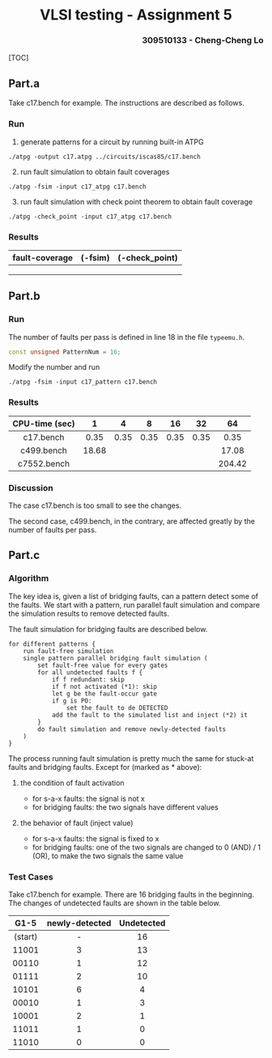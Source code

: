 <h1 align=center> VLSI testing - Assignment 5 </h1>

<h3 align="right"> 309510133 - Cheng-Cheng Lo </h3>

[TOC]

## Part.a

Take c17.bench for example. The instructions are described as follows.

### Run

1. generate patterns for a circuit by running built-in ATPG

```
./atpg -output c17.atpg ../circuits/iscas85/c17.bench
```

2. run fault simulation to obtain fault coverages

```
./atpg -fsim -input c17_atpg c17.bench 
```

3. run fault simulation with check point theorem to obtain fault coverage

```
./atpg -check_point -input c17_atpg c17.bench 
```

### Results

| fault-coverage | (-fsim) | (-check_point) |
| :------------: | :-----: | :------------: |
|                |         |                |
|                |         |                |
|                |         |                |



## Part.b

### Run

The number of faults per pass is defined in line 18 in the file `typeemu.h`.

```c++
const unsigned PatternNum = 16;
```

Modify the number and run

```
./atpg -fsim -input c17_pattern c17.bench 
```

### Results

| CPU-time (sec) |   1   |  4   |  8   |  16  |  32  |   64   |
| :------------: | :---: | :--: | :--: | :--: | :--: | :----: |
|   c17.bench    | 0.35  | 0.35 | 0.35 | 0.35 | 0.35 |  0.35  |
|   c499.bench   | 18.68 |      |      |      |      | 17.08  |
|  c7552.bench   |       |      |      |      |      | 204.42 |

### Discussion

The case c17.bench is too small to see the changes.

The second case, c499.bench, in the contrary, are affected greatly by the number of faults per pass.

 

## Part.c

### Algorithm

The key idea is, given a list of bridging faults, can a pattern detect some of the faults. We start with a pattern, run parallel fault simulation and compare the simulation results to remove detected faults.

The fault simulation for bridging faults are described below.

```
for different patterns {
	run fault-free simulation
	single pattern parallel bridging fault simulation (
		set fault-free value for every gates
		for all undetected faults f {
			if f redundant: skip
			if f not activated (*1): skip
			let g be the fault-occur gate
			if g is PO:
				set the fault to de DETECTED
            add the fault to the simulated list and inject (*2) it
		}
		do fault simulation and remove newly-detected faults
    )
}
```

The process running fault simulation is pretty much the same for stuck-at faults and bridging faults. Except for (marked as * above):

1. the condition of fault activation
   * for s-a-x faults: the signal is not x
   * for bridging faults: the two signals have different values

2. the behavior of fault (inject value)
   * for s-a-x faults: the signal is fixed to x
   * for bridging faults: one of the two signals are changed to 0 (AND) / 1 (OR), to make the two signals the same value

### Test Cases

Take c17.bench for example. There are 16 bridging faults in the beginning. The changes of undetected faults are shown in the table below. 

|  G1-5   | newly-detected | Undetected |
| :-----: | :------------: | :--------: |
| (start) |       -        |     16     |
|  11001  |       3        |     13     |
|  00110  |       1        |     12     |
|  01111  |       2        |     10     |
|  10101  |       6        |     4      |
|  00010  |       1        |     3      |
|  10001  |       2        |     1      |
|  11011  |       1        |     0      |
|  11010  |       0        |     0      |

